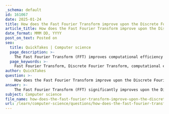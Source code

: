 ```yaml
---
_schema: default
id: 161067
date: 2025-01-24
title: How does the Fast Fourier Transform improve upon the Discrete Fourier Transform?
article_title: How does the Fast Fourier Transform improve upon the Discrete Fourier Transform?
date_format: MMM DD, YYYY
post_on_text: Posted on
seo:
  title: QuickTakes | Computer science
  page_description: >-
    The Fast Fourier Transform (FFT) improves computational efficiency over the Discrete Fourier Transform (DFT) by reducing time complexity from O(N^2) to O(N log N), employing a divide-and-conquer algorithm, and enabling faster processing in various applications.
  page_keywords: >-
    Fast Fourier Transform, Discrete Fourier Transform, computational efficiency, time complexity, O(N^2), O(N log N), divide-and-conquer, algorithmic structure, periodic properties, reusability of computations, signal processing, image analysis, Cooley-Tukey algorithm, practical applications
author: QuickTakes
question: >-
    How does the Fast Fourier Transform improve upon the Discrete Fourier Transform?
answer: >-
    The Fast Fourier Transform (FFT) significantly improves upon the Discrete Fourier Transform (DFT) primarily in terms of computational efficiency. Here are the key differences and advantages of FFT over DFT:\n\n1. **Computational Complexity**: \n   - The DFT has a time complexity of $O(N^2)$, where $N$ is the number of data points. This means that as the size of the input increases, the time taken to compute the DFT increases quadratically.\n   - In contrast, the FFT reduces this complexity to $O(N \log N)$. This is achieved by breaking down the DFT into smaller DFTs, which allows for the reuse of previously computed results, thus significantly speeding up the computation.\n\n2. **Algorithmic Structure**:\n   - The FFT algorithm employs a divide-and-conquer strategy. It recursively divides the DFT into smaller DFTs, which are easier and faster to compute. For example, it combines pairs of points and then groups them, effectively reducing the number of computations needed.\n   - The FFT takes advantage of the periodic properties of the complex exponential functions used in the DFT, allowing it to combine results from smaller transforms efficiently.\n\n3. **Reusability of Computations**:\n   - The FFT algorithm recognizes the periodic nature of the DFT and reuses computations from half-length transforms. This means that many calculations are shared between different parts of the algorithm, which is not the case with the straightforward DFT computation.\n\n4. **Practical Applications**:\n   - Due to its efficiency, the FFT is widely used in various applications such as signal processing, image analysis, and solving partial differential equations. It allows for real-time processing of signals and is essential in applications where speed is critical.\n\n5. **Implementation**:\n   - The FFT can be implemented in various ways, with the Cooley-Tukey algorithm being one of the most common. This algorithm recursively breaks down the DFT into smaller DFTs, making it highly efficient for large datasets.\n\nIn summary, the FFT is an efficient algorithm for computing the DFT, reducing the computational time from quadratic to logarithmic complexity, which is crucial for handling large datasets in practical applications.
subject: Computer science
file_name: how-does-the-fast-fourier-transform-improve-upon-the-discrete-fourier-transform.md
url: /learn/computer-science/questions/how-does-the-fast-fourier-transform-improve-upon-the-discrete-fourier-transform
---
```


&nbsp;